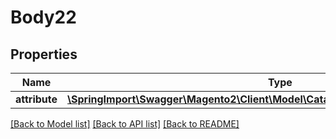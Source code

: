 # Body22

## Properties
Name | Type | Description | Notes
------------ | ------------- | ------------- | -------------
**attribute** | [**\SpringImport\Swagger\Magento2\Client\Model\CatalogDataProductAttributeInterface**](CatalogDataProductAttributeInterface.md) |  | 

[[Back to Model list]](../README.md#documentation-for-models) [[Back to API list]](../README.md#documentation-for-api-endpoints) [[Back to README]](../README.md)


